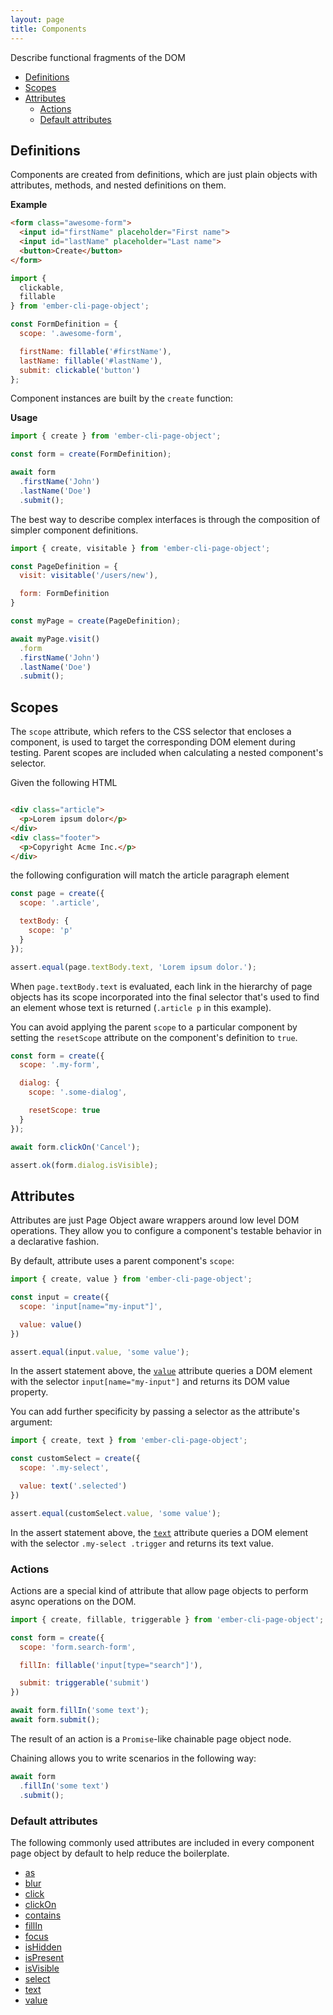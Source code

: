 ```yaml
---
layout: page
title: Components
---
```


Describe functional fragments of the DOM

* [Definitions](#definitions)
* [Scopes](#scopes)
* [Attributes](#attributes)
  * [Actions](#actions)
  * [Default attributes](#default-attributes)

## Definitions

Components are created from definitions, which are just plain objects with attributes, methods, and nested definitions on them.

__Example__

```html
<form class="awesome-form">
  <input id="firstName" placeholder="First name">
  <input id="lastName" placeholder="Last name">
  <button>Create</button>
</form>
```

```js
import {
  clickable,
  fillable
} from 'ember-cli-page-object';

const FormDefinition = {
  scope: '.awesome-form',

  firstName: fillable('#firstName'),
  lastName: fillable('#lastName'),
  submit: clickable('button')
};
```

Component instances are built by the `create` function:

__Usage__
```js
import { create } from 'ember-cli-page-object';

const form = create(FormDefinition);

await form
  .firstName('John')
  .lastName('Doe')
  .submit();
```

The best way to describe complex interfaces is through the composition of simpler component definitions.

```js
import { create, visitable } from 'ember-cli-page-object';

const PageDefinition = {
  visit: visitable('/users/new'),

  form: FormDefinition
}

const myPage = create(PageDefinition);

await myPage.visit()
  .form
  .firstName('John')
  .lastName('Doe')
  .submit();
```

## Scopes

The `scope` attribute, which refers to the CSS selector that encloses a component, is used to target the corresponding DOM element during testing. Parent scopes are included when calculating a nested component's selector.

Given the following HTML

```html

<div class="article">
  <p>Lorem ipsum dolor</p>
</div>
<div class="footer">
  <p>Copyright Acme Inc.</p>
</div>
```

the following configuration will match the article paragraph element

```js
const page = create({
  scope: '.article',

  textBody: {
    scope: 'p'
  }
});

assert.equal(page.textBody.text, 'Lorem ipsum dolor.');
```

When `page.textBody.text` is evaluated, each link in the hierarchy of page objects has its scope incorporated into the final selector that's used to find an element whose text is returned (`.article p` in this example).

You can avoid applying the parent `scope` to a particular component by setting the `resetScope` attribute on the component's definition to `true`.

```js
const form = create({
  scope: '.my-form',

  dialog: {
    scope: '.some-dialog',

    resetScope: true
  }
});

await form.clickOn('Cancel');

assert.ok(form.dialog.isVisible);
```

## Attributes

Attributes are just Page Object aware wrappers around low level DOM operations. They allow you to configure a component's testable behavior in a declarative fashion.

By default, attribute uses a parent component's `scope`:

```js
import { create, value } from 'ember-cli-page-object';

const input = create({
  scope: 'input[name="my-input"]',

  value: value()
})

assert.equal(input.value, 'some value');
```

In the assert statement above, the [`value`](./api/value) attribute queries a DOM element with the selector `input[name="my-input"]` and returns its DOM value property.

You can add further specificity by passing a selector as the attribute's argument:

```js
import { create, text } from 'ember-cli-page-object';

const customSelect = create({
  scope: '.my-select',

  value: text('.selected')
})

assert.equal(customSelect.value, 'some value');
```

In the assert statement above, the [`text`](./api/text) attribute queries a DOM element with the selector `.my-select .trigger` and returns its text value.

### Actions

Actions are a special kind of attribute that allow page objects to perform async operations on the DOM.

```js
import { create, fillable, triggerable } from 'ember-cli-page-object';

const form = create({
  scope: 'form.search-form',

  fillIn: fillable('input[type="search"]'),

  submit: triggerable('submit')
})

await form.fillIn('some text');
await form.submit();
```

The result of an action is a `Promise`-like chainable page object node.

Chaining allows you to write scenarios in the following way:

```js
await form
  .fillIn('some text')
  .submit();
```

### Default attributes

The following commonly used attributes are included in every component page object by default to help reduce the boilerplate.

* [as](./api/as)
* [blur](./api/blur)
* [click](./api/clickable)
* [clickOn](./api/click-on-text)
* [contains](./api/contains)
* [fillIn](./api/fillable)
* [focus](./api/focus)
* [isHidden](./api/is-hidden)
* [isPresent](./api/is-present)
* [isVisible](./api/is-visible)
* [select](./api/selectable)
* [text](./api/text)
* [value](./api/value)
